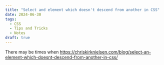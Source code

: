 ```yaml
---
title: "Select and element which doesn't descend from another in CSS"
date: 2024-06-30
tags:
  - CSS
  - Tips and Tricks
  - Notes
draft: true
---
```


There may be times when
<https://chriskirknielsen.com/blog/select-an-element-which-doesnt-descend-from-another-in-css/>
